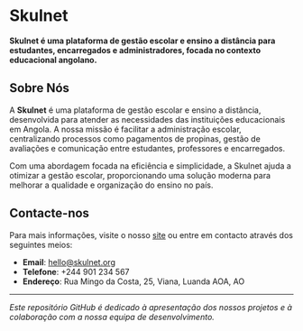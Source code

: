 # Skulnet

**Skulnet é uma plataforma de gestão escolar e ensino a distância para estudantes, encarregados e administradores, focada no contexto educacional angolano.**

## Sobre Nós

A **Skulnet** é uma plataforma de gestão escolar e ensino a distância, desenvolvida para atender as necessidades das instituições educacionais em Angola. A nossa missão é facilitar a administração escolar, centralizando processos como pagamentos de propinas, gestão de avaliações e comunicação entre estudantes, professores e encarregados.

Com uma abordagem focada na eficiência e simplicidade, a Skulnet ajuda a otimizar a gestão escolar, proporcionando uma solução moderna para melhorar a qualidade e organização do ensino no país.


## Contacte-nos

Para mais informações, visite o nosso [site](https://skulnet.com) ou entre em contacto através dos seguintes meios:

- **Email**: hello@skulnet.org
- **Telefone**: +244 901 234 567
- **Endereço**: Rua Mingo da Costa, 25, Viana, Luanda AOA, AO

---

*Este repositório GitHub é dedicado à apresentação dos nossos projetos e à colaboração com a nossa equipa de desenvolvimento.*
